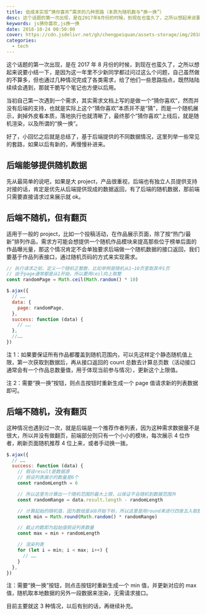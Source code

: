 ```yaml
---
title: 低成本实现“猜你喜欢”需求的几种思路（本质为随机数与“换一换”）
desc: 这个话题的第一次出现，是在2017年8月份的时候，到现在也蛮久了，之所以想起来说要小结一下，是因为这一年里不少新同学都过问过这么个问题，自己虽然做的不算多，但也通过几种情况完成了各类需求，写个笔记也方便以后用。那会自己第一次遇到一个需求是做一个“猜你喜欢”，然后没有后端的支持，也就是实际上这个“猜你喜欢”本质并不是“猜”，而是一个随机展示，也就是所谓的“换一换”。
keywords: js猜你喜欢,js换一换
date: 2018-10-24 00:50:00
cover: https://cdn.jsdelivr.net/gh/chengpeiquan/assets-storage/img/2018/10/1-7.jpg
categories:
  - tech
---
```


这个话题的第一次出现，是在 2017 年 8 月份的时候，到现在也蛮久了，之所以想起来说要小结一下，是因为这一年里不少新同学都过问过这么个问题，自己虽然做的不算多，但也通过几种情况完成了各类需求，给了他们一些思路指点，既然陆陆续续会遇到，那就干脆写个笔记也方便以后用。

当初自己第一次遇到一个需求，其实需求文档上写的是做一个“猜你喜欢”，然而并没有后端的支持，也就是实际上这个“猜你喜欢”本质并不是“猜”，而是一个随机展示，剥掉外皮看本质，落地执行也就清晰了，最终那个“猜你喜欢”上线后，就是随机渲染，以及所谓的“换一换”。

好了，小回忆之后就是总结了，基于后端提供的不同数据情况，这里列举一些常见的套路，如果以后有新的，再慢慢补进来。

## 后端能够提供随机数据

先从最简单的说吧，如果是大 project，产品很重视，后端也有独立人员提供支持对接的话，肯定是优先从后端提供现成的数据返回，有了后端的随机数据，那前端只需要直接请求过来展示就 ok。

## 后端不随机，但有翻页

适用于一般的 project，比如一个投稿活动，在作品展示页面，除了按“热门/最新”排列作品，需求方可能会想提供一个随机作品模块来提高那些位于榜单后面的作品曝光量，那这个情况肯定不会单独要求后端做一个随机数据的接口返回，我们要基于作品列表接口，通过随机页码的方式来实现需求。

```javascript
// 执行请求之前，定义一个随机正整数，比如举例是随机从1~10页里取其中1页
// 由于page通常都是从1开始，所以要用ceil向上取整
const randomPage = Math.ceil(Math.random() * 10)

$.ajax({
  // ……
  data: {
    page: randomPage,
  },
  success: function (data) {
    // ……
  },
  //……
})
```

注 1：如果要保证所有作品都覆盖到随机范围内，可以先这样定个静态随机值上限，第一次获取到数据后，再从接口返回的 count 总数去计算总页数（活动接口通常会有一个作品总数量值，用于体现当前参与情况），更新这个上限值。

注 2：需要“换一换”按钮，则点击按钮时重新生成一个 page 值请求新的列表数据即可。

## 后端不随机，没有翻页

这种情况也遇到过一次，就是后端是一个推荐作者列表，因为这种需求数据量不是很大，所以并没有做翻页，前端部分则只有一个小小的模块，每次展示 4 位作者，刷新页面随机推荐 4 位上来，或者手动换一拨。

```javascript
$.ajax({
  // ……
  success: function (data) {
    // 假设result是数据源
    // 假设列表展示的数量是6个
    const randomLength = 6

    // 所以这里先计算出一个随机范围的最大上限，以保证不会随机到数据范围外
    const randomRange = data.result.length - randomLength

    // 计算起始的随机值，因为数组是从0开始下标，所以这里是用round来进行四舍五入取整
    const min = Math.round(Math.random() * randomRange)

    // 截止的数即为起始值假设列表数量
    const max = min + randomLength

    // 渲染列表
    for (let i = min; i < max; i++) {
      // ……
    }
  },
})
```

注：需要“换一换”按钮，则点击按钮时重新生成一个 min 值，并更新对应的 max 值，随机取本地数据的另外一段数据来渲染，无需请求接口。

目前主要就这 3 种情况，以后有别的话，再继续补充。
